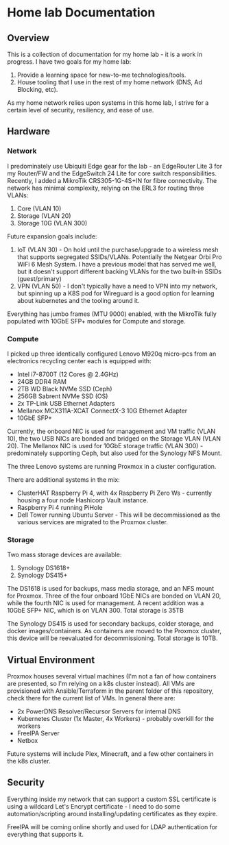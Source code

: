 # Home lab Documentation

## Overview

This is a collection of documentation for my home lab - it is a work in progress. I have two goals for my home lab:

1. Provide a learning space for new-to-me technologies/tools.
2. House tooling that I use in the rest of my home network (DNS, Ad Blocking, etc).

As my home network relies upon systems in this home lab, I strive for a certain level of security, resiliency, and ease of use.

## Hardware

### Network

I predominately use Ubiquiti Edge gear for the lab - an EdgeRouter Lite 3 for my Router/FW and the EdgeSwitch 24 Lite
for core switch responsibilities. Recently, I added a MikroTik CRS305-1G-4S+IN for fibre connectivity. The network has
minimal complexity, relying on the ERL3 for routing three VLANs:

1. Core (VLAN 10)
2. Storage (VLAN 20)
3. Storage 10G (VLAN 300)

Future expansion goals include:

1. IoT (VLAN 30) - On hold until the purchase/upgrade to a wireless mesh that supports segregated SSIDs/VLANs.
   Potentially the Netgear Orbi Pro WiFi 6 Mesh System. I have a previous model that has served me well, but it doesn't
   support different backing VLANs for the two built-in SSIDs (guest/primary)
2. VPN (VLAN 50) - I don't typically have a need to VPN into my network, but spinning up a K8S pod for Wireguard is a
   good option for learning about kubernetes and the tooling around it.

Everything has jumbo frames (MTU 9000) enabled, with the MikroTik fully populated with 10GbE SFP+ modules for Compute
and storage.

### Compute

I picked up three identically configured Lenovo M920q micro-pcs from an electronics recycling center each is equipped
with:

- Intel i7-8700T (12 Cores @ 2.4GHz)
- 24GB DDR4 RAM
- 2TB WD Black NVMe SSD (Ceph)
- 256GB Sabrent NVMe SSD (OS)
- 2x TP-Link USB Ethernet Adapters
- Mellanox MCX311A-XCAT ConnectX-3 10G Ethernet Adapter
- 10GbE SFP+

Currently, the onboard NIC is used for management and VM traffic (VLAN 10), the two USB NICs are bonded and bridged on
the Storage VLAN (VLAN 20). The Mellanox NIC is used for 10GbE storage traffic (VLAN 300) - predominately supporting
Ceph, but also used for the Synology NFS Mount.

The three Lenovo systems are running Proxmox in a cluster configuration.

There are additional systems in the mix:

- ClusterHAT Raspberry Pi 4, with 4x Raspberry Pi Zero Ws - currently housing a four node Hashicorp Vault instance.
- Raspberry Pi 4 running PiHole
- Dell Tower running Ubuntu Server - This will be decommissioned as the various services are migrated to the Proxmox
  cluster.

### Storage

Two mass storage devices are available:

1. Synology DS1618+
2. Synology DS415+

The DS1618 is used for backups, mass media storage, and an NFS mount for Proxmox. Three of the four onboard 1GbE NICs
are bonded on VLAN 20, while the fourth NIC is used for management. A recent addition was a 10GbE SFP+ NIC, which is on
VLAN 300. Total storage is 35TB

The Synology DS415 is used for secondary backups, colder storage, and docker images/containers. As containers are moved
to the Proxmox cluster, this device will be reevaluated for decommissioning. Total storage is 10TB.

## Virtual Environment

Proxmox houses several virtual machines (I'm not a fan of how containers are presented, so I'm relying on a k8s cluster
instead). All VMs are provisioned with Ansible/Terraform in the parent folder of this repository, check there for the
current list of VMs. In general there are:

- 2x PowerDNS Resolver/Recursor Servers for internal DNS
- Kubernetes Cluster (1x Master, 4x Workers) - probably overkill for the workers
- FreeIPA Server
- Netbox

Future systems will include Plex, Minecraft, and a few other containers in the k8s cluster.

## Security

Everything inside my network that can support a custom SSL certificate is using a wildcard Let's Encrypt certificate - I
need to do some automation/scripting around installing/updating certificates as they expire.

FreeIPA will be coming online shortly and used for LDAP authentication for everything that supports it.